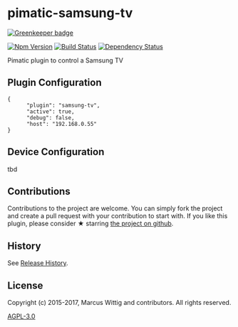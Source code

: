 # pimatic-samsung-tv

[![Greenkeeper badge](https://badges.greenkeeper.io/mwittig/pimatic-samsung-tv.svg)](https://greenkeeper.io/)

[![Npm Version](https://badge.fury.io/js/pimatic-samsung-tv.svg)](http://badge.fury.io/js/pimatic-samsung-tv)
[![Build Status](https://travis-ci.org/mwittig/pimatic-samsung-tv.svg?branch=master)](https://travis-ci.org/mwittig/pimatic-samsung-tv)
[![Dependency Status](https://david-dm.org/mwittig/pimatic-samsung-tv.svg)](https://david-dm.org/mwittig/pimatic-samsung-tv)

Pimatic plugin to control a Samsung TV

## Plugin Configuration

    {
          "plugin": "samsung-tv",
          "active": true,
          "debug": false,
          "host": "192.168.0.55"
    }

## Device Configuration

tbd

## Contributions

Contributions to the project are  welcome. You can simply fork the project and create a pull request with 
your contribution to start with. If you like this plugin, please consider &#x2605; starring 
[the project on github](https://github.com/mwittig/pimatic-samsung-tv).

## History

See [Release History](https://github.com/mwittig/pimatic-samsung-tv/blob/master/HISTORY.md).

## License 

Copyright (c) 2015-2017, Marcus Wittig and contributors. All rights reserved.

[AGPL-3.0](https://github.com/mwittig/pimatic-samsung-tv/blob/master/LICENSE)
